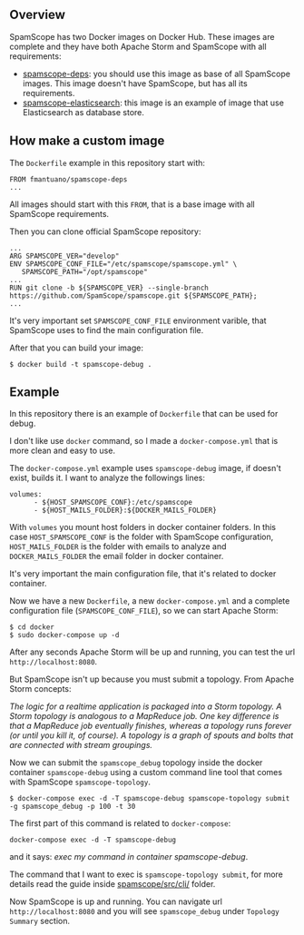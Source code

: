 ## Overview
SpamScope has two Docker images on Docker Hub. These images are complete and they have both Apache Storm and SpamScope with all requirements:
 - [spamscope-deps](https://hub.docker.com/r/fmantuano/spamscope-deps/): you should use this image as base of all SpamScope images. This image doesn't have SpamScope, but has all its requirements.
 - [spamscope-elasticsearch](https://hub.docker.com/r/fmantuano/spamscope-elasticsearch/): this image is an example of image that use Elasticsearch as database store.

 ## How make a custom image
 The `Dockerfile` example in this repository start with:

 ```
 FROM fmantuano/spamscope-deps
 ...
 ```

 All images should start with this `FROM`, that is a base image with all SpamScope requirements.

 Then you can clone official SpamScope repository:

 ```
 ...
ARG SPAMSCOPE_VER="develop"
ENV SPAMSCOPE_CONF_FILE="/etc/spamscope/spamscope.yml" \
    SPAMSCOPE_PATH="/opt/spamscope"
 ...
RUN git clone -b ${SPAMSCOPE_VER} --single-branch https://github.com/SpamScope/spamscope.git ${SPAMSCOPE_PATH};
 ...
 ```

It's very important set `SPAMSCOPE_CONF_FILE` environment varible, that SpamScope uses to find the main configuration file.

After that you can build your image:

```
$ docker build -t spamscope-debug .
```

##  Example
In this repository there is an example of `Dockerfile` that can be used for debug.

I don't like use `docker` command, so I made a `docker-compose.yml` that is more clean and easy to use.

The `docker-compose.yml` example uses `spamscope-debug` image, if doesn't exist, builds it. I want to analyze the followings lines:

```
volumes:
      - ${HOST_SPAMSCOPE_CONF}:/etc/spamscope
      - ${HOST_MAILS_FOLDER}:${DOCKER_MAILS_FOLDER}
```

With `volumes` you mount host folders in docker container folders. In this case `HOST_SPAMSCOPE_CONF` is the folder with SpamScope configuration, `HOST_MAILS_FOLDER` is the folder with emails to analyze and `DOCKER_MAILS_FOLDER` the email folder in docker container.

It's very important the main configuration file, that it's related to docker container.

Now we have a new `Dockerfile`, a new `docker-compose.yml` and a complete configuration file (`SPAMSCOPE_CONF_FILE`), so we can start Apache Storm:

```
$ cd docker
$ sudo docker-compose up -d
```

After any seconds Apache Storm will be up and running, you can test the url `http://localhost:8080`.

But SpamScope isn't up because you must submit a topology. From Apache Storm concepts:

_The logic for a realtime application is packaged into a Storm topology. A Storm topology is analogous to a MapReduce job. One key difference is that a MapReduce job eventually finishes, whereas a topology runs forever (or until you kill it, of course). A topology is a graph of spouts and bolts that are connected with stream groupings._

Now we can submit the `spamscope_debug` topology inside the docker container `spamscope-debug` using a custom command line tool that comes with SpamScope `spamscope-topology`.

```
$ docker-compose exec -d -T spamscope-debug spamscope-topology submit -g spamscope_debug -p 100 -t 30
```

The first part of this command is related to `docker-compose`:

```
docker-compose exec -d -T spamscope-debug
```

and it says: _exec my command in container spamscope-debug_.

The command that I want to exec is `spamscope-topology submit`, for more details read the guide inside [spamscope/src/cli/](src/cli/README.md) folder.

Now SpamScope is up and running. You can navigate url `http://localhost:8080` and you will see `spamscope_debug` under `Topology Summary` section.